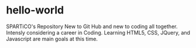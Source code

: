 # hello-world
SPARTiCO's Repository
New to Git Hub and new to coding all together. Intensly considering a career in Coding. Learning HTML5, CSS, JQuery, and Javascript are main goals at this time.
